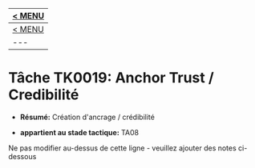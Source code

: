 |[< MENU](../../README.md)|
|---|
|[< MENU](../README.md)|
|---|
# Tâche TK0019: Anchor Trust / Credibilité

* **Résumé:** Création d'ancrage / crédibilité

* **appartient au stade tactique:** TA08

Ne pas modifier au-dessus de cette ligne - veuillez ajouter des notes ci-dessous